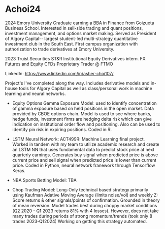 # Achoi24
2024 Emory University Graduate earning a BBA in Finance from Goizueta Business School. Interested in sell-side trading and quant positions, investment management, and options market making.
Served as President of Algory Capital-- largest student-led multi-strategy quantitative investment club in the South East. First campus organization with authorization to trade derivatives at Emory University.

2023 Truist Securities ST&R Institutional Equity Derivatives intern.
FX Futures and Equity CFDs Proprietary Trader @ FTMO

LinkedIn: https://www.linkedin.com/in/asher-choi107/

Project's I've completed along the way. Includes derivative models and in-house tools for Algory Capital as well as class/personal work in machine learning and neural networks. 

- Equity Options Gamma Exposure Model: used to identify concentration of gamma exposure based on held positions in the open market. Data provided by CBOE options chain. Model is used to see where banks, hedge funds, investment firms are hedging delta risk which can give indication on institutional order flow and positioning. Also can be used to identify pin risk in expiring positions. Coded in R.

- LSTM Neural Network: ACT499R: Machine Learning final project. Worked in tandem with my team to utilize academic research and create an LSTM NN that uses fundamental data to predict stock price at next quarterly earnings. Generates buy signal when predicted price is above current price and sell signal when predicted price is lower than current price. Coded in Python, neural network franework through Tensorflow Keras.

- NBA Sports Betting Model: TBA

- Chop Trading Model: Long-Only technical based strategy primarily using Kaufman Adative Moving Average (limits noise/vol) and weekly Z-Score returns & other signals/points of confirmation. Grounded in theory of mean reversion. Model trades best during choppy market conditions (Q2 2020 - Q1 2023 returns 81% with 4 losses). However, does not take many trades during periods of strong momentum/trends (took only 8 trades 2023-Q12024) Working on getting this strategy automated.

